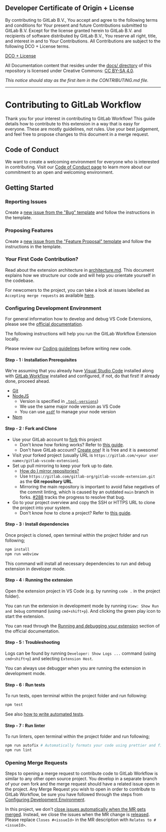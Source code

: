 ## Developer Certificate of Origin + License

By contributing to GitLab B.V., You accept and agree to the following terms and
conditions for Your present and future Contributions submitted to GitLab B.V.
Except for the license granted herein to GitLab B.V. and recipients of software
distributed by GitLab B.V., You reserve all right, title, and interest in and to
Your Contributions. All Contributions are subject to the following DCO + License
terms.

[DCO + License](https://gitlab.com/gitlab-org/dco/blob/master/README.md)

All Documentation content that resides under the [docs/ directory](/docs) of this
repository is licensed under Creative Commons:
[CC BY-SA 4.0](https://creativecommons.org/licenses/by-sa/4.0/).

_This notice should stay as the first item in the CONTRIBUTING.md file._

---

# Contributing to GitLab Workflow

Thank you for your interest in contributing to GitLab Workflow! This guide details how to contribute
to this extension in a way that is easy for everyone. These are mostly guidelines, not rules.
Use your best judgement, and feel free to propose changes to this document in a merge request.

## Code of Conduct

We want to create a welcoming environment for everyone who is interested in contributing. Visit our [Code of Conduct page](https://about.gitlab.com/community/contribute/code-of-conduct/) to learn more about our commitment to an open and welcoming environment.

## Getting Started

### Reporting Issues

Create a [new issue from the "Bug" template](https://gitlab.com/gitlab-org/gitlab-vscode-extension/-/issues/new?issuable_template=Bug) and follow the instructions in the template.

### Proposing Features

Create a [new issue from the "Feature Proposal" template](https://gitlab.com/gitlab-org/gitlab-vscode-extension/-/issues/new?issuable_template=Feature%20Proposal) and follow the instructions in the template.

### Your First Code Contribution?

Read about the extension architecture in [architecture.md](docs/developer/architecture.md). This document explains how we structure our code and will help you orientate yourself in the codebase.

For newcomers to the project, you can take a look at issues labelled as `Accepting merge requests`
as available [here](https://gitlab.com/gitlab-org/gitlab-vscode-extension/-/issues?label_name[]=Accepting%20merge%20requests).

### Configuring Development Environment

For general information how to develop and debug VS Code Extensions, please see the [official documentation](https://code.visualstudio.com/api).

The following instructions will help you run the GitLab Workflow Extension locally.

Please review our [Coding guidelines](docs/developer/coding-guidelines.md) before writing new code.

#### Step - 1 : Installation Prerequisites

We're assuming that you already have [Visual Studio Code](https://code.visualstudio.com/) installed along
with [GitLab Workflow](https://marketplace.visualstudio.com/items?itemName=GitLab.gitlab-workflow) installed
and configured, if not, do that first! If already done, proceed ahead.

*  [Git](https://git-scm.com/)
*  [NodeJS](https://nodejs.org/en/)
   *  Version is specified in [`.tool-versions`](.tool-versions))
   *  We use the same major node version as VS Code
   *  You can use [`asdf`](https://asdf-vm.com/#/) to manage your node version
*  [Npm](https://www.npmjs.com/get-npm)

#### Step - 2 : Fork and Clone

*  Use your GitLab account to [fork](https://gitlab.com/gitlab-org/gitlab-vscode-extension/-/forks/new) this project
    *  Don't know how forking works? Refer to [this guide](https://docs.gitlab.com/ee/gitlab-basics/fork-project.html#doc-nav).
    *  Don't have GitLab account? [Create one](https://gitlab.com/users/sign_up)! It is free and it is awesome!
*  Visit your forked project (usually URL is `https://gitlab.com/<your user name>/gitlab-vscode-extension`).
*  Set up pull mirroring to keep your fork up to date.
   *  [How do I mirror repositories?](https://docs.gitlab.com/ee/user/project/repository/repository_mirroring.html#pulling-from-a-remote-repository)
   *  Use `https://gitlab.com/gitlab-org/gitlab-vscode-extension.git` as the **Git repository URL**.
   *  Mirroring the main repository is important to avoid false negatives of the commit linting, which is caused by an outdated `main` branch in forks. [#288](https://gitlab.com/gitlab-org/gitlab-vscode-extension/-/issues/288) tracks the progress to resolve that bug.
*  Go to your project overview and copy the SSH or HTTPS URL to clone the project into your system.
    *  Don't know how to clone a project? Refer to [this guide](https://docs.gitlab.com/ee/gitlab-basics/command-line-commands.html#clone-your-project).

#### Step - 3 : Install dependencies

Once project is cloned, open terminal within the project folder and run following;

```bash
npm install
npm run webview
```

This command will install all necessary dependencies to run and debug extension in developer mode.

#### Step - 4 : Running the extension

Open the extension project in VS Code (e.g. by running `code .` in the project folder).

You can run the extension in development mode by running `View: Show Run and Debug` command (using `cmd+shift+p`). And clicking the green play icon to start the extension.

You can read through the [Running and debugging your extension](https://code.visualstudio.com/api/working-with-extensions/bundling-extension#run-the-extension) section of the official documentation.

#### Step - 5 : Troubleshooting

Logs can be found by running `Developer: Show Logs ...` command (using `cmd+shift+p`) and selecting `Extension Host`.

You can always use debugger when you are running the extension in development mode.

#### Step - 6 : Run tests

To run tests, open terminal within the project folder and run following:

```bash
npm test
```

See also [how to write automated tests](docs/developer/writing-tests.md).

#### Step - 7 : Run linter

To run linters, open terminal within the project folder and run following;

```bash
npm run autofix # Automatically formats your code using prettier and fixes eslint errors
npm run lint
```

### Opening Merge Requests

Steps to opening a merge request to contribute code to GitLab Workflow is similar to any other open source project.
You develop in a separate branch of your own fork and the merge request should have a related issue open in the project.
Any Merge Request you wish to open in order to contribute to GitLab Workflow, be sure you have followed through the steps from [Configuring Development Environment](#configuring-development-environment).

In this project, we don't [close issues automatically when the MR gets merged](https://docs.gitlab.com/ee/user/project/issues/managing_issues.html#closing-issues-automatically). Instead, we close the issues when the MR change is [released](docs/developer/release-process.md). Please replace `Closes #<issueId>` in the MR description with `Relates to #<issueId>`.
